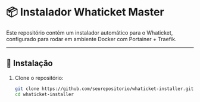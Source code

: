# 📦 Instalador Whaticket Master

Este repositório contém um instalador automático para o Whaticket, configurado para rodar em ambiente Docker com Portainer + Traefik.

---

## 🚀 Instalação

1. Clone o repositório:
   ```bash
   git clone https://github.com/seurepositorio/whaticket-installer.git
   cd whaticket-installer
